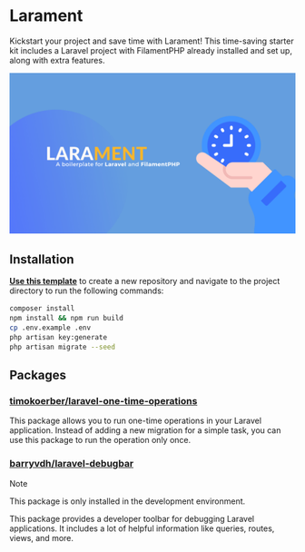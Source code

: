 # Larament
Kickstart your project and save time with Larament! This time-saving starter kit includes a Laravel project with FilamentPHP already installed and set up, along with extra features.

![larament.png](larament.png)

## Installation

**[Use this template](https://github.com/new?template_name=larament&template_owner=CodeWithDennis)** to create a new repository and navigate to the project directory to run the following commands:

```bash
composer install
npm install && npm run build
cp .env.example .env
php artisan key:generate
php artisan migrate --seed
```

## Packages

### [timokoerber/laravel-one-time-operations](https://github.com/TimoKoerber/laravel-one-time-operations)
This package allows you to run one-time operations in your Laravel application. Instead of adding a new migration for a simple task, you can use this package to run the operation only once.

### [barryvdh/laravel-debugbar](https://github.com/barryvdh/laravel-debugbar)

> [!NOTE]
> This package is only installed in the development environment.

This package provides a developer toolbar for debugging Laravel applications. It includes a lot of helpful information like queries, routes, views, and more.

